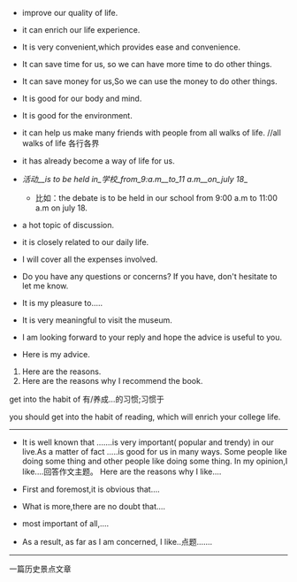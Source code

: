 <!--
 * @Author: zhangkangbin
 * @Date: 2022-09-25 10:56:10
 * @LastEditors: zhangkangbin
 * @LastEditTime: 2022-11-14 15:19:14
 * @FilePath: \C_Study\1English\sentence.md
 * @Description: 
-->
- improve our quality of life.
- it can enrich our life experience.

- It is very convenient,which provides ease and convenience.

- It can save time for us, so we can have more time to do other things.

- It can save money for us,So  we can use the money to do other things.

- It is good for our body and mind.
- It is good for the environment.

- it can help us make many friends with people from all walks of life. //all walks of life 各行各界


- it has already become a way of life for us.

- _活动__is to be held in_学校_from_9:a.m__to_11 a.m__on_july 18__

  - 比如：the debate is to be held in our school from 9:00 a.m to 11:00 a.m on july 18.

- a hot topic of discussion.

- it is closely related to our daily life.

- I will cover all the expenses involved. 

- Do you have any questions or concerns?  If you have, don't hesitate to let me know. 

- It is my pleasure to.....
- ​It is very meaningful to visit the museum.

- I am looking forward to your reply and hope the advice is useful to you.

- Here is my advice.
1. Here are the reasons.
2. Here are the reasons why I recommend the book.


get into the habit of 有/养成…的习惯;习惯于

you should get into the habit of reading, which will enrich your college life.

--------------------------------------------------------------

- It is well known that .......is very important( popular and trendy)
in our live.As a matter of fact .....is good for us in many ways.
Some people like doing some thing and other people like doing
some thing. In my opinion,I like....回答作文主题。
Here are the reasons why I like....

- First and foremost,it is obvious that....

- What is more,there are no doubt that....

- most important of all,....
- As a result, as far as I am concerned, I like..点题.......

--------------------------------------------------------------

一篇历史景点文章